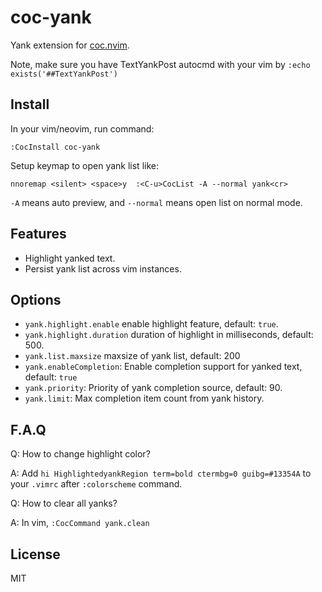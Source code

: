 # coc-yank

Yank extension for [coc.nvim](https://github.com/neoclide/coc.nvim).

Note, make sure you have TextYankPost autocmd with your vim by
`:echo exists('##TextYankPost')`

## Install

In your vim/neovim, run command:

```
:CocInstall coc-yank
```

Setup keymap to open yank list like:

```
nnoremap <silent> <space>y  :<C-u>CocList -A --normal yank<cr>
```

`-A` means auto preview, and `--normal` means open list on normal mode.

## Features

- Highlight yanked text.
- Persist yank list across vim instances.

## Options

- `yank.highlight.enable` enable highlight feature, default: `true`.
- `yank.highlight.duration` duration of highlight in milliseconds, default: 500.
- `yank.list.maxsize` maxsize of yank list, default: 200
- `yank.enableCompletion`: Enable completion support for yanked text, default: `true`
- `yank.priority`: Priority of yank completion source, default: 90.
- `yank.limit`: Max completion item count from yank history.

## F.A.Q

Q: How to change highlight color?

A: Add `hi HighlightedyankRegion term=bold ctermbg=0 guibg=#13354A` to your
`.vimrc` after `:colorscheme` command.

Q: How to clear all yanks?

A: In vim, `:CocCommand yank.clean`

## License

MIT
